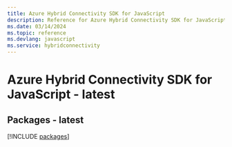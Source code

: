```yaml
---
title: Azure Hybrid Connectivity SDK for JavaScript
description: Reference for Azure Hybrid Connectivity SDK for JavaScript
ms.date: 03/14/2024
ms.topic: reference
ms.devlang: javascript
ms.service: hybridconnectivity
---
```

# Azure Hybrid Connectivity SDK for JavaScript - latest
## Packages - latest
[!INCLUDE [packages](hybrid-connectivity-index.md)]